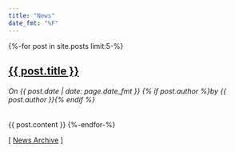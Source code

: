 ```yaml
---
title: "News"
date_fmt: "%F"
---
```

{%-for post in site.posts limit:5-%}
<h2><a href="{{ post.url }}">{{ post.title }}</a></h2>
<h6>On <time datetime="{{ post.date | datetime | date_to_xmlschema }}"{%-if updated-%}
	data-updated="true"{%-endif-%}>{{ post.date | date: page.date_fmt }}</time>
	{% if post.author %}by <i>{{ post.author }}</i>{% endif %}
</h6>
{{ post.content }}
{%-endfor-%}

[ <a href="/news/archive/">News Archive</a> ]

